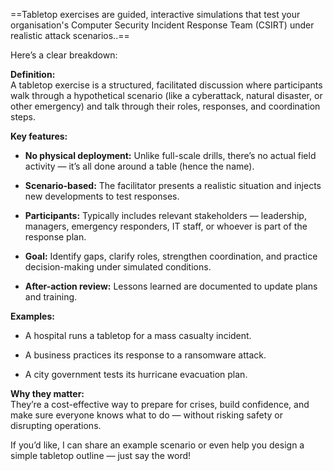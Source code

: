 ==Tabletop exercises are guided, interactive simulations that test your organisation's Computer Security Incident Response Team (CSIRT) under realistic attack scenarios..==

Here’s a clear breakdown:

**Definition:**  
A tabletop exercise is a structured, facilitated discussion where participants walk through a hypothetical scenario (like a cyberattack, natural disaster, or other emergency) and talk through their roles, responses, and coordination steps.

**Key features:**

- **No physical deployment:** Unlike full-scale drills, there’s no actual field activity — it’s all done around a table (hence the name).
    
- **Scenario-based:** The facilitator presents a realistic situation and injects new developments to test responses.
    
- **Participants:** Typically includes relevant stakeholders — leadership, managers, emergency responders, IT staff, or whoever is part of the response plan.
    
- **Goal:** Identify gaps, clarify roles, strengthen coordination, and practice decision-making under simulated conditions.
    
- **After-action review:** Lessons learned are documented to update plans and training.
    

**Examples:**

- A hospital runs a tabletop for a mass casualty incident.
    
- A business practices its response to a ransomware attack.
    
- A city government tests its hurricane evacuation plan.
    

**Why they matter:**  
They’re a cost-effective way to prepare for crises, build confidence, and make sure everyone knows what to do — without risking safety or disrupting operations.

If you’d like, I can share an example scenario or even help you design a simple tabletop outline — just say the word!

